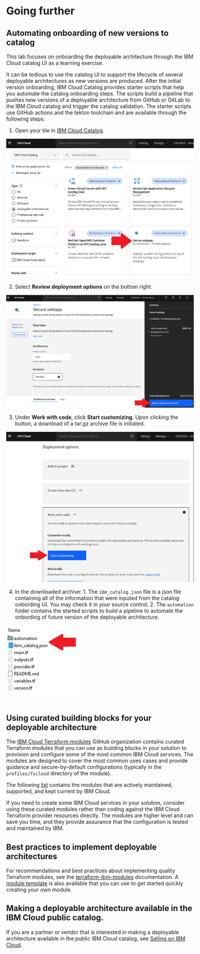 # Going further

## Automating onboarding of new versions to catalog

This lab focuses on onboarding the deployable architecture through the IBM Cloud catalog UI as a learning exercise.

It can be tedious to use the catalog UI to support the lifecycle of several deployable architectures as new versions are produced. After the initial version onboarding, IBM Cloud Catalog provides starter scripts that help you automate the catalog onboarding steps. The scripts build a pipeline that pushes new versions of a deployable architecture from GitHub or GitLab to the IBM Cloud catalog and trigger the catalog validation. The starter scripts use GitHub actions and the tekton toolchain and are available through the following steps:
  1. Open your tile in [IBM Cloud Catalog](https://cloud.ibm.com/catalog).

  ![](../images/part-2/catalog.png)

  2. Select **Review deployment options** on the bottom right. 

  ![](../images/part-2/dep-options.png)

  3. Under **Work with code**, click **Start customizing**. Upon clicking the button, a download of a tar.gz archive file is initiated.

  ![](../images/part-2/start-cust.png)

  4. In the downloaded archive:
    1. The `ibm_catalog.json` file is a json file containing all of the information that were inputed from the catalog onbording UI. You may check it in your source control.
    2. The `automation` folder contains the started scripts to build a pipeline to automate the onbording of future version of the deployable architecture. 

  ![](../images/part-2/auto-folder.png)


## Using curated building blocks for your deployable architecture

The [IBM Cloud Terraform modules](https://github.com/terraform-ibm-modules) GitHub organization contains curated Terraform modules that you can use as building blocks in your solution to provision and configure some of the most common IBM Cloud services. The modules are designed to cover the most common uses cases and provide guidance and secure-by-default configurations (typically in the `profiles/fscloud` directory of the module).

The following [list](https://github.com/topics/core-team?l=hcl) contains the modules that are actively maintained, supported, and kept current by IBM Cloud.

If you need to create some IBM Cloud services in your solution, consider using these curated modules rather than coding against the IBM Cloud Terraform provider resources directly. The modules are higher level and can save you time, and they provide assurance that the configuration is tested and maintained by IBM.

## Best practices to implement deployable architectures

For recommendations and best practices about implementing quality Terraform modules, see the [terraform-ibm-modules](https://terraform-ibm-modules.github.io/documentation/#/implementation-guidelines) documentation. A [module template](https://github.com/terraform-ibm-modules/terraform-ibm-module-template) is also available that you can use to get started quickly creating your own module.

## Making a deployable architecture available in the IBM Cloud public catalog.

If you are a partner or vendor that is interested in making a deployable architecture available in the public IBM Cloud catalog, see [Selling on IBM Cloud](https://cloud.ibm.com/docs/sell?topic=sell-selling-clouds).
